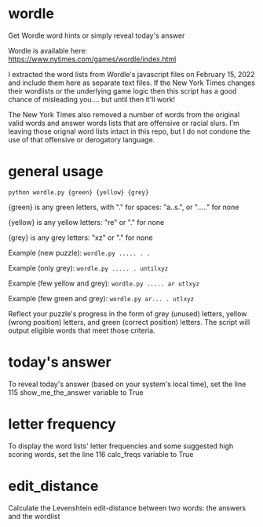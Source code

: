 # wordle
Get Wordle word hints or simply reveal today's answer

Wordle is available here: https://www.nytimes.com/games/wordle/index.html

I extracted the word lists from Wordle's javascript files on February 15, 2022 and include them here as separate text files. If the New York Times changes their wordlists or the underlying game logic then this script has a good chance of misleading you.... but until then it'll work!

The New York Times also removed a number of words from the original valid words and answer words lists that are offensive or racial slurs. I'm leaving those orignal word lists intact in this repo, but I do not condone the use of that offensive or derogatory language.

# general usage
`python wordle.py {green} {yellow} {grey}`

{green} is any green letters, with "." for spaces: \"a..s.\", or \".....\" for none

{yellow} is any yellow letters: \"re\" or \".\" for none

{grey} is any grey letters: \"xz\" or \".\" for none


Example (new puzzle): `wordle.py ..... . .`

Example (only grey): `wordle.py ..... . untilxyz`

Example (few yellow and grey): `wordle.py ..... ar utlxyz`

Example (few green and grey): `wordle.py ar... . utlxyz`

        
Reflect your puzzle's progress in the form of grey (unused) letters, yellow (wrong position) letters, and green (correct position) letters. The script will output eligible words that meet those criteria.

# today's answer
To reveal today's answer (based on your system's local time), set the line 115 show_me_the_answer variable to True

# letter frequency
To display the word lists' letter frequencies and some suggested high scoring words, set the line 116 calc_freqs variable to True

# edit_distance
Calculate the Levenshtein edit-distance between two words: the answers and the wordlist

